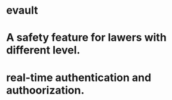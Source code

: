 # evault
# A safety feature for lawers with different level.
# real-time authentication and authoorization.
